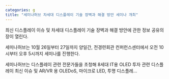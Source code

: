 ```yaml
---
categories: g
title: "세미나허브 차세대 디스플레이 기술 장벽과 해결 방안 세미나 개최"
---
```

최신 디스플레이 이슈 및 차세대 디스플레이 기술 장벽과 해결 방안에 관한 정보 공유의 장이 열린다. 

세미나허브는 10월 26일부터 27일까지 양일간, 전경련회관 컨퍼런스센터에서 오전 10시부터 오후 5시까지 세미나를 진행한다. 

세미나허브는 디스플레이 관련 전문가들을 초청해 8세대 IT용 OLED 투자 관련 디스플레이 최신 이슈 및 AR/VR 용 OLEDoS, 마이크로 LED, 투명 디스플레...